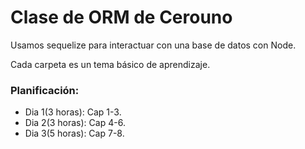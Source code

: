 # Clase de ORM de Cerouno

Usamos sequelize para interactuar con una base de datos con Node.

Cada carpeta es un tema básico de aprendizaje. 

### Planificación:

* Dia 1(3 horas): Cap 1-3.
* Dia 2(3 horas): Cap 4-6.
* Dia 3(5 horas): Cap 7-8.
